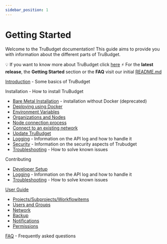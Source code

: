 ```yaml
---
sidebar_position: 1
---
```


# Getting Started

Welcome to the TruBudget documentation! This guide aims to provide you with information about the different parts of TruBudget.

💡 If you want to know more about TruBudget click [here](./usecases.md)
⚡️ For the **latest release**, the **Getting Started** section or the **FAQ** visit our initial [README.md](https://github.com/openkfw/TruBudget/blob/main/README.md)

[Introduction](./operation-administration/introduction.md) - Some basics of TruBudget

Installation - How to install TruBudget

- [Bare Metal Installation](./operation-administration/installation/create-a-new-network/bare-metal.md) - installation without Docker (deprecated)
- [Deploying using Docker](./operation-administration/installation/create-a-new-network/docker.md)
- [Environment Variables](./operation-administration/introduction.md#environment-variables)
- [Organizations and Nodes](./operation-administration/introduction.md#organizations-and-nodes-in-trubudget)
- [Node connection process](./operation-administration/installation/create-a-new-network/connection-process.md)
- [Connect to an existing network](./operation-administration/installation/connect-to-an-existing-network/docker.md)
- [Update TruBudget](./operation-administration/update-trubudget.md)
- [Logging](./operation-administration/logging-monitoring.md) - Information on the API log and how to handle it
- [Security](./operation-administration/security.md) - Information on the security aspects of Trubudget
- [Troubleshooting](./known-issues/intro.md) - How to solve known issues

Contributing

- [Developer Setup](./developer/developer-setup.md)
- [Logging](./operation-administration/logging-monitoring.md) - Information on the API log and how to handle it
- [Troubleshooting](./known-issues/intro.md) - How to solve known issues

[User Guide](./user-guide/index.md#introduction)

- [Projects/Subprojects/Workflowitems](./user-guide/projects/project.md)
- [Users and Groups](./user-guide/users-and-groups/user.md)
- [Network](./user-guide/network/nodes.md)
- [Backup](./user-guide/backup.md)
- [Notifications](./user-guide/notifications.md)
- [Permissions](./user-guide/users-and-groups/permissions.md)

[FAQ](./user-guide/index.md#faq) - Frequently asked questions
